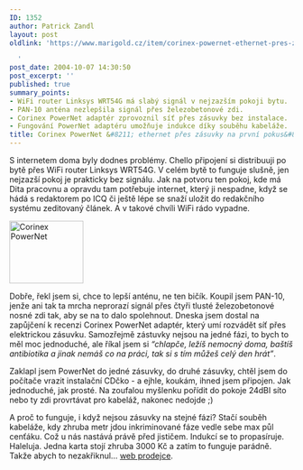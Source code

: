 ```yaml
---
ID: 1352
author: Patrick Zandl
layout: post
oldlink: 'https://www.marigold.cz/item/corinex-powernet-ethernet-pres-zasuvky-na-prvni-pokus

  '
post_date: 2004-10-07 14:30:50
post_excerpt: ''
published: true
summary_points:
- WiFi router Linksys WRT54G má slabý signál v nejzazším pokoji bytu.
- PAN-10 anténa nezlepšila signál přes železobetonové zdi.
- Corinex PowerNet adaptér zprovoznil síť přes zásuvky bez instalace.
- Fungování PowerNet adaptéru umožňuje indukce díky souběhu kabeláže.
title: Corinex PowerNet &#8211; ethernet přes zásuvky na první pokus&#8230;
---
```


<p>
S internetem doma byly dodnes problémy. Chello připojení si distribuuji po bytě přes WiFi router Linksys WRT54G. V celém bytě to funguje slušně, jen nejzazší pokoj je prakticky bez signálu. Jak na potvoru ten pokoj, kde má Dita pracovnu a opravdu tam potřebuje internet, který ji nespadne, když se hádá s redaktorem po ICQ či ještě lépe se snaží uložit do redakčního systému zeditovaný článek. A v takové chvíli WiFi rádo vypadne. </p>

<div class="rightbox"><img src="/wp-content/uploads/1/20041007-powernet-eth.gif" alt="Corinex PowerNet" width="131" height="111" /></div>
<p>
Dobře, řekl jsem si, chce to lepší anténu, ne ten bičík. Koupil jsem PAN-10, jenže ani tak ta mrcha neprorazí signál přes čtyři tlusté železobetonové nosné zdi tak, aby se na to dalo spolehnout. Dneska jsem dostal na zapůjčení k recenzi Corinex PowerNet adaptér, který umí rozvádět síť přes elektrickou zásuvku. Samozřejmě zástuvky nejsou na jedné fázi, to bych to měl moc jednoduché, ale říkal jsem si <i>&#8220;chlapče, ležíš nemocný doma, baštíš antibiotika a jinak nemáš co na práci, tak si s tím můžeš celý den hrát&#8221;</i>. </p>

<p>
Zaklapl jsem PowerNet do jedné zásuvky, do druhé zásuvky, chtěl jsem do počítače vrazit instalační CDčko - a ejhle, koukám, ihned jsem připojen. Jak jednoduché, jak prosté. Na zoufalou myšlenku pořídit do pokoje 24dBI síto nebo ty zdi provrtávat pro kabeláž, nakonec nedojde ;) </p>

<p>
A proč to funguje, i když nejsou zásuvky na stejné fázi? Stačí souběh kabeláže, kdy zhruba metr jdou inkriminované fáze vedle sebe max půl cenťáku. Což u nás nastává právě před jističem. Indukcí se to propasíruje. Haleluja. Jedna karta stojí zhruba 3000 Kč a zatím to funguje parádně. Takže abych to nezakřiknul&#8230; <a href="http://www.power-net.cz/">web prodejce</a>.
</p>